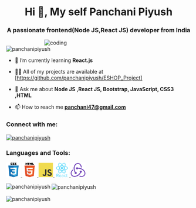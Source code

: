 <h1 align="center">Hi 👋, My self Panchani Piyush</h1>
<h3 align="center">A passionate frontend(Node JS,React JS) developer from India</h3>
<img align="right" alt="coding" width="400" src="https://i.pinimg.com/originals/81/17/8b/81178b47a8598f0c81c4799f2cdd4057.gif">

<p align="left"> <img src="https://komarev.com/ghpvc/?username=panchanipiyush&label=Profile%20views&color=0e75b6&style=flat" alt="panchanipiyush" /> </p>

- 🌱 I’m currently learning **React.js**

- 👨‍💻 All of my projects are available at [https://github.com/panchanipiyush/ESHOP_Project]

- 💬 Ask me about **Node JS ,React JS, Bootstrap, JavaScript, CSS3 ,HTML**

- 📫 How to reach me **panchani47@gmail.com**

<h3 align="left">Connect with me:</h3>
<p align="left">
<a href="https://www.linkedin.com/in/panchani-piyush" target="blank"><img align="center" src="https://raw.githubusercontent.com/rahuldkjain/github-profile-readme-generator/master/src/images/icons/Social/linked-in-alt.svg" alt="panchanipiyush" height="30" width="40" /></a>
</p>

<h3 align="left">Languages and Tools:</h3>
<p align="left"> <a href="https://www.w3schools.com/css/" target="_blank" rel="noreferrer"> <img src="https://raw.githubusercontent.com/devicons/devicon/master/icons/css3/css3-original-wordmark.svg" alt="css3" width="40" height="40"/> </a> <a href="https://www.w3.org/html/" target="_blank" rel="noreferrer"> <img src="https://raw.githubusercontent.com/devicons/devicon/master/icons/html5/html5-original-wordmark.svg" alt="html5" width="40" height="40"/> </a> <a href="https://developer.mozilla.org/en-US/docs/Web/JavaScript" target="_blank" rel="noreferrer"> <img src="https://raw.githubusercontent.com/devicons/devicon/master/icons/javascript/javascript-original.svg" alt="javascript" width="40" height="40"/> </a> <a href="https://reactjs.org/" target="_blank" rel="noreferrer"> <img src="https://raw.githubusercontent.com/devicons/devicon/master/icons/react/react-original-wordmark.svg" alt="react" width="40" height="40"/> </a> <a href="https://redux.js.org" target="_blank" rel="noreferrer"> <img src="https://raw.githubusercontent.com/devicons/devicon/master/icons/redux/redux-original.svg" alt="redux" width="40" height="40"/> </a> </p>

<p><img align="left" src="https://github-readme-stats.vercel.app/api/top-langs?username=panchanipiyush&show_icons=true&locale=en&layout=compact" alt="panchanipiyush" /></p>

<p>&nbsp;<img align="center" src="https://github-readme-stats.vercel.app/api?username=panchanipiyush&show_icons=true&locale=en" alt="panchanipiyush" /></p>

<p><img align="center" src="https://github-readme-streak-stats.herokuapp.com/?user=panchanipiyush&" alt="panchanipiyush" /></p>
